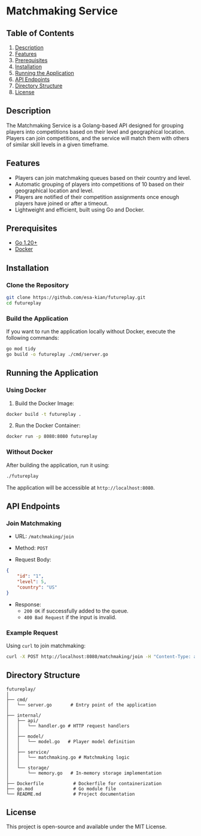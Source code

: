 # Matchmaking Service

## Table of Contents

1. [Description](#description)
2. [Features](#features)
3. [Prerequisites](#prerequisites)
4. [Installation](#installation)
5. [Running the Application](#running-the-application)
6. [API Endpoints](#api-endpoints)
7. [Directory Structure](#directory-structure)
8. [License](#license)

## Description

The Matchmaking Service is a Golang-based API designed for grouping players into competitions based on their level and geographical location. Players can join competitions, and the service will match them with others of similar skill levels in a given timeframe.

## Features

- Players can join matchmaking queues based on their country and level.
- Automatic grouping of players into competitions of 10 based on their geographical location and level.
- Players are notified of their competition assignments once enough players have joined or after a timeout.
- Lightweight and efficient, built using Go and Docker.

## Prerequisites

- [Go 1.20+](https://golang.org/dl/)
- [Docker](https://www.docker.com/get-started)

## Installation

### Clone the Repository

```bash
git clone https://github.com/esa-kian/futureplay.git
cd futureplay
```

### Build the Application
If you want to run the application locally without Docker, execute the following commands:

``` bash
go mod tidy
go build -o futureplay ./cmd/server.go
```

## Running the Application
### Using Docker
1. Build the Docker Image:

```bash
docker build -t futureplay .
```
2. Run the Docker Container:
```bash
docker run -p 8080:8080 futureplay
```
### Without Docker
After building the application, run it using:

```bash
./futureplay
```
The application will be accessible at `http://localhost:8080`.

## API Endpoints
### Join Matchmaking
- URL: `/matchmaking/join`

- Method: `POST`

- Request Body:
```json
{
    "id": "1",
    "level": 5,
    "country": "US"
}
```
- Response:
    - `200 OK` if successfully added to the queue.
    - `400 Bad Request` if the input is invalid.

### Example Request
Using `curl` to join matchmaking:
```bash
curl -X POST http://localhost:8080/matchmaking/join -H "Content-Type: application/json" -d '{"id": "1", "level": 5, "country": "US"}'
```
## Directory Structure
```plaintext
futureplay/
│
├── cmd/
│   └── server.go       # Entry point of the application
│
├── internal/
│   ├── api/
│   │   └── handler.go # HTTP request handlers
│   │
│   ├── model/
│   │   └── model.go   # Player model definition
│   │
│   ├── service/
│   │   └── matchmaking.go # Matchmaking logic
│   │
│   └── storage/
│       └── memory.go   # In-memory storage implementation
│
├── Dockerfile           # Dockerfile for containerization
├── go.mod               # Go module file
└── README.md            # Project documentation
```

## License
This project is open-source and available under the MIT License.


